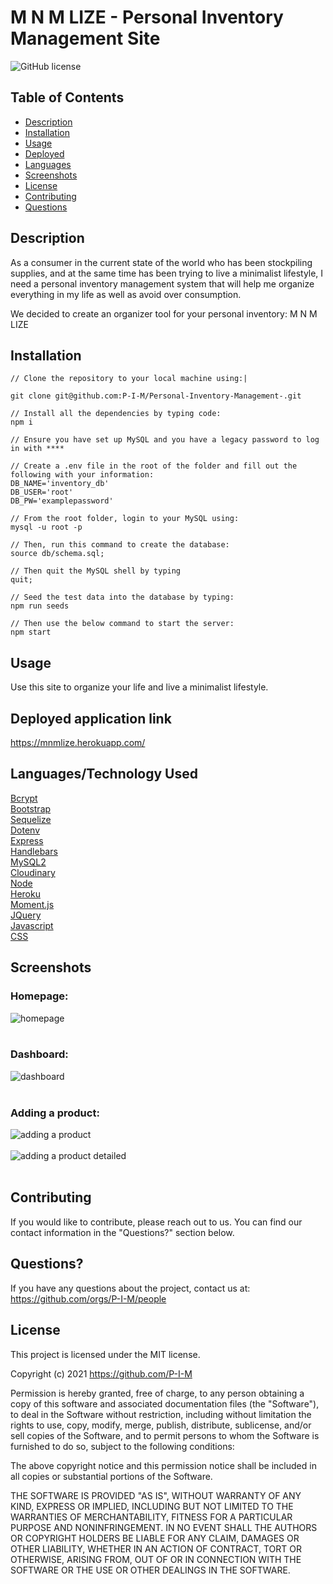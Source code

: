 # M N M LIZE - Personal Inventory Management Site

![GitHub license](https://img.shields.io/badge/license-MIT-ff69b4.svg)

## Table of Contents 

- [Description](#description)
- [Installation](#installation)
- [Usage](#usage)
- [Deployed](#deployed)
- [Languages](#languages)
- [Screenshots](#screenshots)
- [License](#license)
- [Contributing](#contributing)
- [Questions](#questions)

## Description

As a consumer in the current state of the world who has been stockpiling supplies, and at the same time has been trying to live a minimalist lifestyle, I need a personal inventory management system that will help me organize everything in my life as well as avoid over consumption.

We decided to create an organizer tool for your personal inventory: M N M LIZE

## Installation

```
// Clone the repository to your local machine using:|

git clone git@github.com:P-I-M/Personal-Inventory-Management-.git

// Install all the dependencies by typing code:
npm i

// Ensure you have set up MySQL and you have a legacy password to log in with ****

// Create a .env file in the root of the folder and fill out the following with your information:
DB_NAME='inventory_db'
DB_USER='root'
DB_PW='examplepassword'

// From the root folder, login to your MySQL using:
mysql -u root -p

// Then, run this command to create the database:
source db/schema.sql;

// Then quit the MySQL shell by typing
quit;

// Seed the test data into the database by typing:
npm run seeds

// Then use the below command to start the server:
npm start

```
## Usage
Use this site to organize your life and live a minimalist lifestyle.

## Deployed application link
https://mnmlize.herokuapp.com/ 

## Languages/Technology Used
[Bcrypt](https://www.npmjs.com/package/bcrypt "Bcrypt")<br />
[Bootstrap](https://getbootstrap.com/docs/5.0/getting-started/introduction/ "Bootstrap")<br />
[Sequelize](https://sequelize.org/ "Sequelize")<br />
[Dotenv](https://www.npmjs.com/package/dotenv "Dotenv")<br />
[Express](https://expressjs.com/ "Express")<br />
[Handlebars](https://handlebarsjs.com/ "Handlebars")<br />
[MySQL2](https://www.npmjs.com/package/mysql2 "MySQL2")<br />
[Cloudinary](https://www.npmjs.com/package/cloudinary "Cloudinary")<br />
[Node](https://nodejs.org/en/docs/ "Node")<br />
[Heroku](https://devcenter.heroku.com/ "Heroku")<br />
[Moment.js](https://momentjs.com/ "Moment.js")<br />
[JQuery](https://jquery.com/ "JQuery")<br />
[Javascript](https://www.javascript.com/ "Javascript")<br />
[CSS](https://www.w3schools.com/css/ "CSS")<br />



## Screenshots

### Homepage:
![homepage](./public/images/screenshot.jpg?raw=true) <br /><br />

### Dashboard:
![dashboard](./public/images/screenshot1.jpg?raw=true) <br /><br />

### Adding a product:
![adding a product](./public/images/screenshot2.jpg?raw=true) <br /><br />
![adding a product detailed](./public/images/screenshot3.jpg?raw=true) <br /><br />

  
## Contributing
If you would like to contribute, please reach out to us. You can find our contact information in the  "Questions?" section below.

## Questions?

If you have any questions about the project, contact us at: https://github.com/orgs/P-I-M/people

## License

This project is licensed under the MIT license.

Copyright (c) 2021 https://github.com/P-I-M

Permission is hereby granted, free of charge, to any person obtaining a copy of this software and associated documentation files (the "Software"), to deal in the Software without restriction, including without limitation the rights to use, copy, modify, merge, publish, distribute, sublicense, and/or sell copies of the Software, and to permit persons to whom the Software is furnished to do so, subject to the following conditions:

The above copyright notice and this permission notice shall be included in all copies or substantial portions of the Software.

THE SOFTWARE IS PROVIDED "AS IS", WITHOUT WARRANTY OF ANY KIND, EXPRESS OR IMPLIED, INCLUDING BUT NOT LIMITED TO THE WARRANTIES OF MERCHANTABILITY, FITNESS FOR A PARTICULAR PURPOSE AND NONINFRINGEMENT. IN NO EVENT SHALL THE AUTHORS OR COPYRIGHT HOLDERS BE LIABLE FOR ANY CLAIM, DAMAGES OR OTHER LIABILITY, WHETHER IN AN ACTION OF CONTRACT, TORT OR OTHERWISE, ARISING FROM, OUT OF OR IN CONNECTION WITH THE SOFTWARE OR THE USE OR OTHER DEALINGS IN THE SOFTWARE.